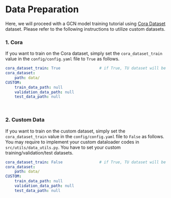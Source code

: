 # Data Preparation
Here, we will proceed with a GCN model training tutorial using [Cora Dataset](https://relational.fit.cvut.cz/dataset/CORA) dataset.
Please refer to the following instructions to utilize custom datasets.


### 1. Cora
If you want to train on the Cora dataset, simply set the `cora_dataset_train` value in the `config/config.yaml` file to `True` as follows.
```yaml
cora_dataset_train: True                 # if True, TU dataset will be loaded automatically.
cora_dataset:
    path: data/
CUSTOM:
    train_data_path: null
    validation_data_path: null
    test_data_path: null
```
<br>

### 2. Custom Data
If you want to train on the custom dataset, simply set the `cora_dataset_train` value in the `config/config.yaml` file to `False` as follows.
You may require to implement your custom dataloader codes in `src/utils/data_utils.py`.
You have to set your custom training/validation/test datasets.
```yaml
cora_dataset_train: False                # if True, TU dataset will be loaded automatically.
cora_dataset:
    path: data/
CUSTOM:
    train_data_path: null
    validation_data_path: null
    test_data_path: null
```
<br>